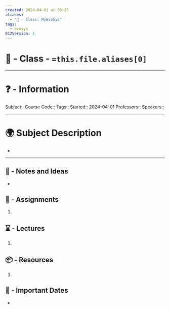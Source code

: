 ```yaml
---
created: 2024-04-01 at 05:26
aliases:
  - "🏫 - Class: MyEvoSys"
tags:
  - evosys
012Version: 1
---
```


# 📃 - Class - `=this.file.aliases[0]`

---
# ❓ - Information
Subject::
Course Code::
Tags::
Started:: 2024-04-01
Professors::
Speakers::

---
# 🌍 Subject Description
-   
---

## 📜 - Notes and Ideas
- 
## 🎯 - Assignments
1. 
## ⌛ - Lectures
1. 
## 📦 - Resources
1. 
## 📅 - Important Dates
- 
